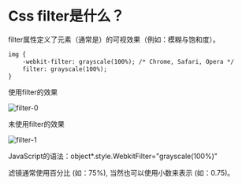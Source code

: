 # Css filter是什么？

filter属性定义了元素（通常是<img>）的可视效果（例如：模糊与饱和度）。

```html
img {
    -webkit-filter: grayscale(100%); /* Chrome, Safari, Opera */
    filter: grayscale(100%);
}
```

使用filter的效果

![filter-0](E:\FEIQ\images\filter-0.jpg)

未使用filter的效果

![filter-1](E:\FEIQ\images\filter-1.jpg)

JavaScript的语法：object*.style.WebkitFilter="grayscale(100%)" 

滤镜通常使用百分比 (如：75%), 当然也可以使用小数来表示 (如：0.75)。


